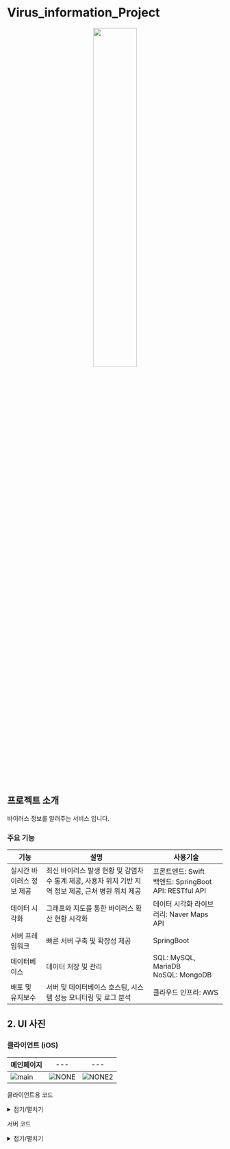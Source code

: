 # Virus_information_Project
<div align="center">
  <img style="width:45%; display:block; margin:0 auto;" src="https://github.com/LouiIII3/Social_media_project/assets/119919129/bdb22358-5e84-46e5-abe2-b3d89d1ae400"/>
</div>

## 프로젝트 소개
바이러스 정보를 알려주는 서비스 입니다.

### 주요 기능
| **기능**              | **설명**                                                                                     | **사용기술**                                                                                          |
|-----------------------|----------------------------------------------------------------------------------------------|-------------------------------------------------------------------------------------------------------|
| 실시간 바이러스 정보 제공 | 최신 바이러스 발생 현황 및 감염자 수 통계 제공, 사용자 위치 기반 지역 정보 제공, 근처 병원 위치 제공 | 프론트엔드: Swift <br>백엔드: SpringBoot <br>API: RESTful API  |               |
| 데이터 시각화         | 그래프와 지도를 통한 바이러스 확산 현황 시각화                                                   | 데이터 시각화 라이브러리: Naver Maps API                                            |
| 서버 프레임워크       | 빠른 서버 구축 및 확장성 제공                                                                   | SpringBoot                                                                          |
| 데이터베이스          | 데이터 저장 및 관리                                                                           | SQL: MySQL, MariaDB<br>NoSQL: MongoDB                                                              |               
| 배포 및 유지보수      | 서버 및 데이터베이스 호스팅, 시스템 성능 모니터링 및 로그 분석 | 클라우드 인프라: AWS|


## 2. UI 사진
### 클라이언트 (iOS)
| 메인페이지 | --- | --- |
|-------|-------|-------|
| ![main](https://github.com/LouiIII3/Virus_information_Project/assets/119919129/ee8cfdae-150b-47d6-ae84-9e1e94c5f8b5) | ![NONE](NULL) | ![NONE2](NULL) |



클라이언트용 코드 <details><summary>접기/펼치기</summary>
### adding Dependency using cocoapods
To integrate NMapsMap into your Xcode project use CocoaPods, specify it in your Podfile:
``` 
# Uncomment the next line to define a global platform for your project
platform :ios, '9.0'

target 'DiseaseTrackerMap' do
  # Comment the next line if you don't want to use dynamic frameworks
  use_frameworks!

  # Pods for DiseaseTrackerMap
  pod 'NMapsMap'

end
```

### import NMapsMap
`import NMapsMap`


### setting marker to show infected persons movements
```swift
    func setMarker(data: [UserRoute]) {
        _ = data.map { route in
            let marker = NMFMarker()
            marker.iconImage = NMF_MARKER_IMAGE_PINK
            marker.position = NMGLatLng(lat: route.latitude, lng: route.longitude)
            marker.mapView = view.mapView
            marker.iconImage = NMFOverlayImage(image: UIImage(systemName: "allergens")!)//NMFOverlayImage(name: "allergens")

            let infoWindow = NMFInfoWindow()
            let dataSource = NMFInfoWindowDefaultTextSource.data()
            dataSource.title = "\(route.identifier)"
            infoWindow.dataSource = dataSource
            infoWindow.open(with: marker)
        }
    }
```

</details>




서버 코드 <details><summary>접기/펼치기</summary>
### Database Field (Total Confirmed Cases Information)
We have information about the total confirmed cases.
``` 
@Entity
@Data
public class Virus {
    @Id
    private Long id;

    // Date
    private LocalDate date;
    // Region
    private String region;
    // Confirmed Case Number
    private int identifier;
    // Whether Recovered
    private boolean recovered;
    // Latitude
    private double latitude;
    // Longitude
    private double longitude;
}
```


</details>


